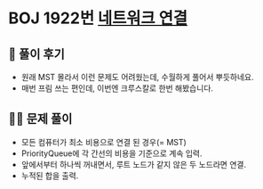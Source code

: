 # BOJ 1922번 [네트워크 연결](http://noj.am/1922)

## 🌈 풀이 후기
- 원래 MST 몰라서 이런 문제도 어려웠는데, 수월하게 풀어서 뿌듯하네요.
- 매번 프림 쓰는 편인데, 이번엔 크루스칼로 한번 해봤습니다.
## 👩‍🏫 문제 풀이
- 모든 컴퓨터가 최소 비용으로 연결 된 경우(= MST)
- PriorityQueue에 각 간선의 비용을 기준으로 계속 입력.
- 앞에서부터 하나씩 꺼내면서, 루트 노드가 같지 않은 두 노드라면 연결.
- 누적된 합을 출력.
